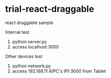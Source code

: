 # trial-react-draggable
react draggable sample

Internal test
1. python server.py
2. access localhost:3000

Other devices test
1. python network.py
2. access 192.168.11.4(PC's IP):3000 from Tablet
